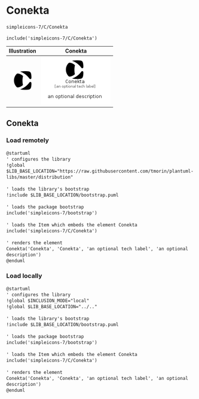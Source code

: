# Conekta


```text
simpleicons-7/C/Conekta
```

```text
include('simpleicons-7/C/Conekta')
```



| Illustration | Conekta |
| :---: | :---: |
| ![illustration for Illustration](../../simpleicons-7/C/Conekta.png) | ![illustration for Conekta](../../simpleicons-7/C/Conekta.Local.png) |




## Conekta

### Load remotely
```plantuml
@startuml
' configures the library
!global $LIB_BASE_LOCATION="https://raw.githubusercontent.com/tmorin/plantuml-libs/master/distribution"

' loads the library's bootstrap
!include $LIB_BASE_LOCATION/bootstrap.puml

' loads the package bootstrap
include('simpleicons-7/bootstrap')

' loads the Item which embeds the element Conekta
include('simpleicons-7/C/Conekta')

' renders the element
Conekta('Conekta', 'Conekta', 'an optional tech label', 'an optional description')
@enduml
```

### Load locally
```plantuml
@startuml
' configures the library
!global $INCLUSION_MODE="local"
!global $LIB_BASE_LOCATION="../.."

' loads the library's bootstrap
!include $LIB_BASE_LOCATION/bootstrap.puml

' loads the package bootstrap
include('simpleicons-7/bootstrap')

' loads the Item which embeds the element Conekta
include('simpleicons-7/C/Conekta')

' renders the element
Conekta('Conekta', 'Conekta', 'an optional tech label', 'an optional description')
@enduml
```

